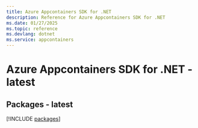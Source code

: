 ```yaml
---
title: Azure Appcontainers SDK for .NET
description: Reference for Azure Appcontainers SDK for .NET
ms.date: 01/27/2025
ms.topic: reference
ms.devlang: dotnet
ms.service: appcontainers
---
```

# Azure Appcontainers SDK for .NET - latest
## Packages - latest
[!INCLUDE [packages](appcontainers-index.md)]
